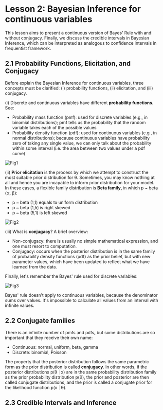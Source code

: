 # Lesson 2: Bayesian Inference for continuous variables

This lesson aims to present a continuous version of Bayes' Rule with and without conjugacy. Finally, we discuss the credible intervals in Bayesian Inference, which can be interpreted as analogous to confidence intervals in frequentist framework. 

## 2.1 Probability Functions, Elicitation, and Conjugacy

Before explain the Bayesian Inference for continuous variables, three concepts must be clarified: (i) probability functions, (ii) elicitation, and (iii) conjugacy. 

(i) Discrete and continuous variables have different **probability functions**. See:

- Probability mass function (pmf): used for discrete variables (e.g., in binomial distributions); pmf tells us the probability that the random variable takes each of the possible values
- Probability density function (pdf): used for continuous variables (e.g., in normal distributions); because continuous variables have probability zero of taking any single value, we can only talk about the probability within some interval (i.e. the area between two values under a pdf curve)

![Fig1](https://abaqus-docs.mit.edu/2017/English/SIMA3DXRefImages/pdf-defin-nls.png)

(ii) **Prior elicitation** is the process by which we attempt to construct the most suitable prior distribution for θ. Sometimes, you may know nothing at all and hence you are incapable to inform prior distribution for your model. In these cases, a flexible family distribution is **Beta family**, in which p ~ beta (α, β):

- p ~ beta (1,1) equals to uniform distribution
- p ~ beta (1,5) is right skewed
- p ~ beta (5,1) is left skewed

![Fig2](https://miro.medium.com/max/882/1*n1q2lm3-2Npx2AMCWUaYMQ.png)

(iii) What is **conjugacy**? A brief overview:

- Non-conjugacy:  there is usually no simple mathematical expression, and one must resort to computation. 
- Conjugacy: occurs when the posterior distribution is in the same family of probability density functions (pdf) as the prior belief, but with new parameter values, which have been updated to reflect what we have learned from the data. 

Finally, let's remember the Bayes' rule used for discrete variables:

![Fig3](https://camo.githubusercontent.com/1245d0488d557c84c524d03b414e6db823aa173eb1c191d0af4d7d7824c76f0e/68747470733a2f2f77696b696d656469612e6f72672f6170692f726573745f76312f6d656469612f6d6174682f72656e6465722f7376672f32363334653339356634376161663136663564656235623039613937396166633634366438336562)

Bayes' rule doesn't apply to continuous variables, because the denominator sums over values. It's impossible to calculate all values from an interval with infinite values. 

## 2.2 Conjugate families
There is an infinite number of pmfs and pdfs, but some distributions are so important that they receive their own name: 

- Continuous: normal, uniform, beta, gamma
- Discrete: binomial, Poisson


The property that the posterior distribution follows the same parametric form as the prior distribution is called **conjugacy**. In other words, if the posterior distributions p(θ | x) are in the same probability distribution family as the prior probability distribution p(θ), the prior and posterior are then called conjugate distributions, and the prior is called a conjugate prior for the likelihood function p(x | θ).

## 2.3 Credible Intervals and Inference
